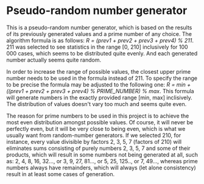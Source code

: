 # Pseudo-random number generator
This is a pseudo-random number generator, which is based on the results of its previously generated values and a prime number of any choice. The algorithm formula is as follows: *R = (prev1 + prev2 + prev3 + prev4) % 211*. 211 was selected to see statistics in the range [0, 210] inclusively for 100 000 cases, which seems to be distributed quite evenly. And each generated number actually seems quite random.<br>

In order to increase the range of possible values, the closest upper prime number needs to be used in the formula instead of 211. To specify the range to be precise the formula may be adjusted to the following one: *R = min + ((prev1 + prev2 + prev3 + prev4) % PRIME_NUMBER) % max*. This formula will generate numbers in the exactly provided range [min, max] inclisively. The distribution of values doesn't vary too much and seems quite even.<br>

The reason for prime numbers to be used in this project is to achieve the most even distribution amongst possible values. Of course, it will never be perfectly even, but it will be very close to being even, which is what we usually want from random-number generators. If we selected 210, for instance, every value divisible by factors 2, 3, 5, 7 (factors of 210) will eliminates sums consisting of purely numbers 2, 3, 5, 7 and some of their products, which will result in some numbers not being generated at all, such as: 2, 4, 8, 16, 32..., or 3, 9, 27, 81..., or 5, 25, 125.., or 7, 49..., whereas prime numbers always have remainders, which will always (let alone consistency) result in at least some cases of generation.